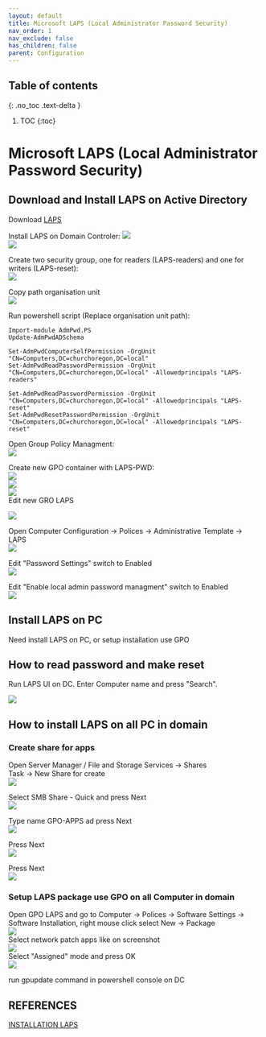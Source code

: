 ```yaml
---
layout: default
title: Microsoft LAPS (Local Administrator Password Security)
nav_order: 1
nav_exclude: false
has_children: false
parent: Configuration
---
```

## Table of contents
{: .no_toc .text-delta }

1. TOC 
{:toc}
# Microsoft LAPS (Local Administrator Password Security)

## Download and Install LAPS on Active Directory

Download [LAPS](https://www.microsoft.com/en-us/download/details.aspx?id=46899)    
  
Install LAPS on Domain Controler:
![](images/LAPS_01.png)  
![](images/LAPS_02.png)  
  
Create two security group, one for readers (LAPS-readers) and one for writers (LAPS-reset):  
![](images/LAPS_03.png)  

Copy path organisation unit  
![](images/LAPS_04.png)

Run powershell script (Replace organisation unit path):  
```
Import-module AdmPwd.PS
Update-AdmPwdADSchema

Set-AdmPwdComputerSelfPermission -OrgUnit "CN=Computers,DC=churchoregon,DC=local"
Set-AdmPwdReadPasswordPermission -OrgUnit "CN=Computers,DC=churchoregon,DC=local" -Allowedprincipals "LAPS-readers"

Set-AdmPwdReadPasswordPermission -OrgUnit "CN=Computers,DC=churchoregon,DC=local" -Allowedprincipals "LAPS-reset"
Set-AdmPwdResetPasswordPermission -OrgUnit "CN=Computers,DC=churchoregon,DC=local" -Allowedprincipals "LAPS-reset" 
```  
Open Group Policy Managment:  
![](images/LAPS_05.png)  
  
Create new GPO container with LAPS-PWD:    
![](images/LAPS_06.png)   
![](images/LAPS_07.png)  
![](images/LAPS_08.png)  
Edit new GRO LAPS  
  
![](images/LAPS_09.png)  
  
Open Computer Configuration -> Polices -> Administrative Template -> LAPS    
![](images/LAPS_10.png)  
  
Edit "Password Settings" switch to Enabled  
![](images/LAPS_11.png)  
  
Edit "Enable local admin password managment" switch to Enabled   
![](images/LAPS_12.png)  
 
## Install LAPS on PC 
  
Need install LAPS on PC, or setup installation use GPO

## How to read password and make reset  
  
Run LAPS UI on DC. Enter Computer name and press "Search".
  
![](images/LAPS_13.png)    

## How to install LAPS on all PC in domain  
### Create share for apps
Open Server Manager / File and Storage Services -> Shares  
Task -> New Share for create  
![](images/LAPS_14.png)  

Select SMB Share - Quick and press Next   
![](images/LAPS_15.png)  

Type name GPO-APPS ad press Next  
![](images/LAPS_16.png)  

Press Next  
![](images/LAPS_17.png)  

Press Next  
![](images/LAPS_18.png)  

### Setup LAPS package use GPO on all Computer in domain  
Open GPO LAPS and go to Computer -> Polices -> Software Settings -> Software Installation, right mouse click select New -> Package  
![](images/LAPS_19.png)  
Select network patch apps like on screenshot    
![](images/LAPS_20.png)  
Select "Assigned" mode and press OK  
![](images/LAPS_21.png)  

run gpupdate command in powershell console on DC  


## REFERENCES
[INSTALLATION LAPS](https://www.veeam.com/blog/microsoft-laps-deployment-configuration-troubleshoot-guide.html)
